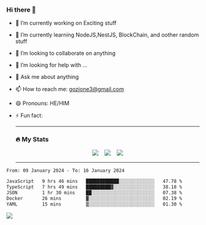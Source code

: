 ### Hi there 👋

<!--
**charlieScript/charlieScript** is a ✨ _special_ ✨ repository because its `README.md` (this file) appears on your GitHub profile.

Here are some ideas to get you started: -->

- 🔭 I’m currently working on Exciting stuff
- 🌱 I’m currently learning NodeJS,NestJS, BlockChain, and oother random stuff
- 👯 I’m looking to collaborate on anything
- 🤔 I’m looking for help with ...
- 💬 Ask me about anything
- 📫 How to reach me: gozione3@gmail.com
- 😄 Pronouns: HE/HIM
- ⚡ Fun fact:


  ---

  ### :fire: My Stats

  <div id="stats" align="center">
  <img src="http://github-readme-streak-stats.herokuapp.com?user=charlieScript&theme=dark&date_format=M%20j%5B%2C%20Y%5D" />&nbsp;&nbsp;&nbsp;
  <img src="https://github-readme-stats.vercel.app/api/top-langs/?username=charlieScript&layout=compact&theme=vision-friendly-dark"/>&nbsp;&nbsp;&nbsp;
  <img src="https://github-readme-stats.vercel.app/api?username=charlieScript&show_icons=true&theme=radical"/>
  </div>

  ---



<!--START_SECTION:waka-->

```txt
From: 09 January 2024 - To: 16 January 2024

JavaScript   9 hrs 46 mins   ████████████░░░░░░░░░░░░░   47.78 %
TypeScript   7 hrs 49 mins   █████████▓░░░░░░░░░░░░░░░   38.18 %
JSON         1 hr 30 mins    ██░░░░░░░░░░░░░░░░░░░░░░░   07.38 %
Docker       26 mins         ▓░░░░░░░░░░░░░░░░░░░░░░░░   02.19 %
YAML         15 mins         ▒░░░░░░░░░░░░░░░░░░░░░░░░   01.30 %
```

<!--END_SECTION:waka-->
![](https://komarev.com/ghpvc/?username=charlieScript)
